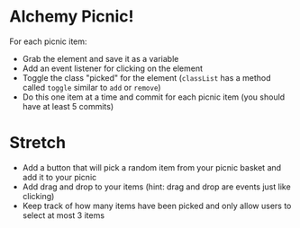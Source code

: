 # Alchemy Picnic!

For each picnic item:

-   Grab the element and save it as a variable
-   Add an event listener for clicking on the element
-   Toggle the class "picked" for the element (`classList` has a method called `toggle` similar to `add` or `remove`)
-   Do this one item at a time and commit for each picnic item (you should have at least 5 commits)

# Stretch

-   Add a button that will pick a random item from your picnic basket and add it to your picnic
-   Add drag and drop to your items (hint: drag and drop are events just like clicking)
-   Keep track of how many items have been picked and only allow users to select at most 3 items
